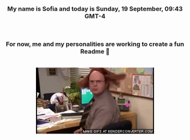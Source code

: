 


<div align="center">
<h3 >My name is Sofia and today is Sunday, 19 September, 09:43 GMT-4</h3><br>
<h3 >For now, me and my personalities are working to create a fun Readme 👋
</h3><br>
<img src='img/dwight.gif' alt='working...'/>
</div>
